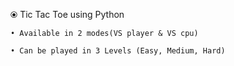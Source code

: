 ⦿ Tic Tac Toe using Python

    • Available in 2 modes(VS player & VS cpu)
    
    • Can be played in 3 Levels (Easy, Medium, Hard)

